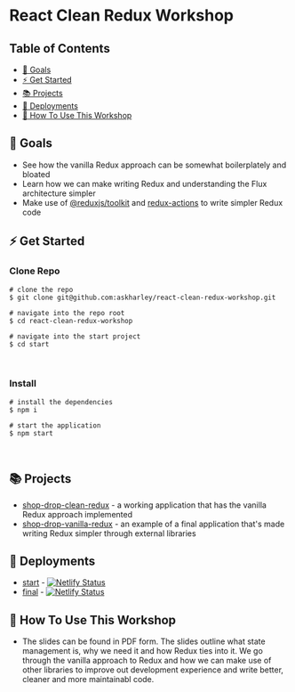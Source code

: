 # React Clean Redux Workshop

## Table of Contents
* [🎯 Goals](#goals)
* [⚡ Get Started](#get-started)
* [📚 Projects](#projects)
* [🤖 Deployments](#deployments)
* [🚀 How To Use This Workshop](#how-to-use-this-workshop)
​
## 🎯 Goals

- See how the vanilla Redux approach can be somewhat boilerplately and bloated
- Learn how we can make writing Redux and understanding the Flux architecture simpler
- Make use of [@reduxjs/toolkit](https://github.com/reduxjs/redux-toolkit) and [redux-actions](https://github.com/redux-utilities/redux-actions) to write simpler Redux code

## ⚡ Get Started

### Clone Repo
```
# clone the repo
$ git clone git@github.com:askharley/react-clean-redux-workshop.git
​
# navigate into the repo root
$ cd react-clean-redux-workshop
​
# navigate into the start project
$ cd start
```
​
### Install
```
# install the dependencies
$ npm i
​
# start the application
$ npm start
```
​
## 📚 Projects

* [shop-drop-clean-redux](https://github.com/haefele-software/react-clean-redux-workshop/tree/master/shop-drop-clean-redux) - a working application that has the vanilla Redux approach implemented
* [shop-drop-vanilla-redux](https://github.com/haefele-software/react-clean-redux-workshop/tree/master/shop-drop-vanilla-redux) - an example of a final application that's made writing Redux simpler through external libraries

## 🤖 Deployments

* [start](https://react-clean-redux-workshop-start.netlify.app/) - [![Netlify Status](https://api.netlify.com/api/v1/badges/71a180da-fc6f-414d-8cb8-201cb7d9e161/deploy-status)](https://app.netlify.com/sites/react-clean-redux-workshop-start/deploys)
* [final](https://react-recoil-workshop-final-redux.netlify.app/) - [![Netlify Status](https://api.netlify.com/api/v1/badges/71a180da-fc6f-414d-8cb8-201cb7d9e161/deploy-status)](https://app.netlify.com/sites/react-clean-redux-workshop-final/deploys)
​
​
## 🚀 How To Use This Workshop
- The slides can be found in PDF form. The slides outline what state management is, why we need it and how Redux ties into it. We go through the vanilla approach to Redux and how we can make use of other libraries to improve out development experience and write better, cleaner and more maintainabl code.

